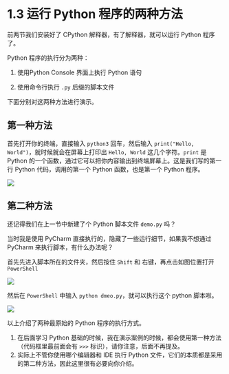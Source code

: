 # 1.3 运行 Python 程序的两种方法

前两节我们安装好了 CPython 解释器，有了解释器，就可以运行 Python 程序了。

Python 程序的执行分为两种：

1. 使用Python Console 界面上执行 Python 语句

2. 使用命令行执行 `.py` 后缀的脚本文件

下面分别对这两种方法进行演示。

## 第一种方法

首先打开你的终端，直接输入 `python3` 回车，然后输入 `print("Hello, World")`，就时候就会在屏幕上打印出 `Hello, World` 这几个字符。`print` 是 Python 的一个函数，通过它可以把你内容输出到终端屏幕上。这是我们写的第一行 Python 代码，调用的第一个 Python 函数，也是第一个 Python 程序。

![](http://image.iswbm.com/20201218210312.png) 

## 第二种方法

还记得我们在上一节中新建了个 Python 脚本文件 `demo.py` 吗？

当时我是使用 PyCharm 直接执行的，隐藏了一些运行细节，如果我不想通过 PyCharm 来执行脚本，有什么办法呢？

首先先进入脚本所在的文件夹，然后按住 `Shift` 和 右键，再点击如图位置打开 `PowerShell`

![](http://image.iswbm.com/image-20201218210755151.png)

然后在 `PowerShell` 中输入 `python dmeo.py`，就可以执行这个 python 脚本啦。

![](http://image.iswbm.com/image-20201218210911124.png)

以上介绍了两种最原始的 Python 程序的执行方式。

1. 在后面学习 Python 基础的时候，我在演示案例的时候，都会使用第一种方法（代码框里最前面会有 `>>>` 标识），请你注意，后面不再提及。
2. 实际上不管你使用哪个编辑器和 IDE 执行 Python 文件，它们的本质都是采用的第二种方法，因此这里很有必要向你介绍。